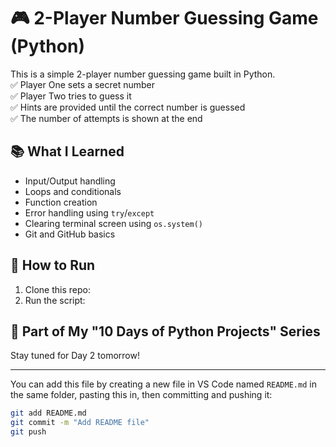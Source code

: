 # 🎮 2-Player Number Guessing Game (Python)

This is a simple 2-player number guessing game built in Python.  
✅ Player One sets a secret number  
✅ Player Two tries to guess it  
✅ Hints are provided until the correct number is guessed  
✅ The number of attempts is shown at the end

## 📚 What I Learned
- Input/Output handling
- Loops and conditionals
- Function creation
- Error handling using `try`/`except`
- Clearing terminal screen using `os.system()`
- Git and GitHub basics

## 🚀 How to Run
1. Clone this repo:
2. Run the script:

## 🧠 Part of My "10 Days of Python Projects" Series

Stay tuned for Day 2 tomorrow!

---

You can add this file by creating a new file in VS Code named `README.md` in the same folder, pasting this in, then committing and pushing it:

```bash
git add README.md
git commit -m "Add README file"
git push
